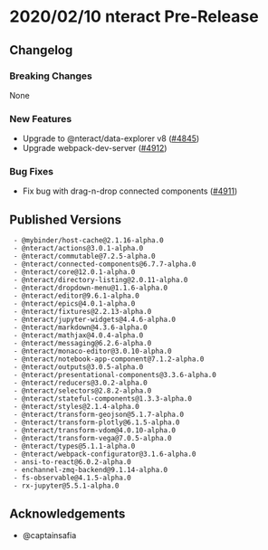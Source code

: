 # 2020/02/10 nteract Pre-Release

## Changelog

### Breaking Changes

None

### New Features

- Upgrade to @nteract/data-explorer v8 ([#4845](https://github.com/nteract/nteract/pull/4845))
- Upgrade webpack-dev-server ([#4912](https://github.com/nteract/nteract/pull/4912))

### Bug Fixes

- Fix bug with drag-n-drop connected components ([#4911](https://github.com/nteract/nteract/pull/4911))

## Published Versions

```
 - @mybinder/host-cache@2.1.16-alpha.0
 - @nteract/actions@3.0.1-alpha.0
 - @nteract/commutable@7.2.5-alpha.0
 - @nteract/connected-components@6.7.7-alpha.0
 - @nteract/core@12.0.1-alpha.0
 - @nteract/directory-listing@2.0.11-alpha.0
 - @nteract/dropdown-menu@1.1.6-alpha.0
 - @nteract/editor@9.6.1-alpha.0
 - @nteract/epics@4.0.1-alpha.0
 - @nteract/fixtures@2.2.13-alpha.0
 - @nteract/jupyter-widgets@4.4.6-alpha.0
 - @nteract/markdown@4.3.6-alpha.0
 - @nteract/mathjax@4.0.4-alpha.0
 - @nteract/messaging@6.2.6-alpha.0
 - @nteract/monaco-editor@3.0.10-alpha.0
 - @nteract/notebook-app-component@7.1.2-alpha.0
 - @nteract/outputs@3.0.5-alpha.0
 - @nteract/presentational-components@3.3.6-alpha.0
 - @nteract/reducers@3.0.2-alpha.0
 - @nteract/selectors@2.8.2-alpha.0
 - @nteract/stateful-components@1.3.3-alpha.0
 - @nteract/styles@2.1.4-alpha.0
 - @nteract/transform-geojson@5.1.7-alpha.0
 - @nteract/transform-plotly@6.1.5-alpha.0
 - @nteract/transform-vdom@4.0.10-alpha.0
 - @nteract/transform-vega@7.0.5-alpha.0
 - @nteract/types@5.1.1-alpha.0
 - @nteract/webpack-configurator@3.1.6-alpha.0
 - ansi-to-react@6.0.2-alpha.0
 - enchannel-zmq-backend@9.1.14-alpha.0
 - fs-observable@4.1.5-alpha.0
 - rx-jupyter@5.5.1-alpha.0
```

## Acknowledgements

- @captainsafia
